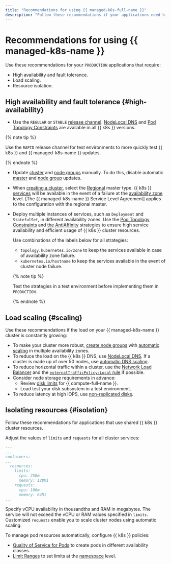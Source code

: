 ```yaml
---
title: "Recommendations for using {{ managed-k8s-full-name }}"
description: "Follow these recommendations if your applications need high availability, fault tolerance, load scaling, and resource isolation."
---
```


# Recommendations for using {{ managed-k8s-name }}


Use these recommendations for your `PRODUCTION` applications that require:
* High availability and fault tolerance.
* Load scaling.
* Resource isolation.

## High availability and fault tolerance {#high-availability}

* Use the `REGULAR` or `STABLE` [release channel](../concepts/release-channels-and-updates.md). [NodeLocal DNS](../tutorials/node-local-dns.md) and [Pod Topology Constraints](https://kubernetes.io/docs/concepts/workloads/pods/pod-topology-spread-constraints/) are available in all {{ k8s }} versions.

{% note tip %}

Use the `RAPID` release channel for test environments to more quickly test {{ k8s }} and {{ managed-k8s-name }} updates.

{% endnote %}

* Update [cluster](./index.md#kubernetes-cluster) and [node groups](./index.md#node-group) manually. To do this, disable automatic [master](../operations/kubernetes-cluster/kubernetes-cluster-update.md) and [node group](../operations/node-group/node-group-update.md) updates.
* When [creating a cluster](../operations/kubernetes-cluster/kubernetes-cluster-create.md), select the [Regional](../concepts/index.md#master) master type. {{ k8s }} [services](service.md) will be available in the event of a failure at the [availability zone](../../overview/concepts/geo-scope.md) level. [The {{ managed-k8s-name }} Service Level Agreement] applies to the configuration with the regional master.
* Deploy multiple instances of services, such as `Deployment` and `StatefulSet`, in different availability zones. Use the [Pod Topology Constraints](https://kubernetes.io/docs/concepts/workloads/pods/pod-topology-spread-constraints/) and [the AntiAffinity](https://kubernetes.io/docs/concepts/scheduling-eviction/assign-pod-node/#affinity-and-anti-affinity) strategies to ensure high service availability and efficient usage of {{ k8s }} cluster resources.

  Use combinations of the labels below for all strategies:
  * `topology.kubernetes.io/zone` to keep the services available in case of availability zone failure.
  * `kubernetes.io/hostname` to keep the services available in the event of cluster node failure.

  {% note tip %}

  Test the strategies in a test environment before implementing them in `PRODUCTION`.

  {% endnote %}

## Load scaling {#scaling}

Use these recommendations if the load on your {{ managed-k8s-name }} cluster is constantly growing:
* To make your cluster more robust, [create node groups](../operations/node-group/node-group-create.md) with [automatic scaling](autoscale.md) in multiple availability zones.
* To reduce the load on the {{ k8s }} DNS, use [NodeLocal DNS](../tutorials/node-local-dns.md). If a cluster is made up of over 50 nodes, use [automatic DNS scaling](../tutorials/dns-autoscaler.md).
* To reduce horizontal traffic within a cluster, use the [Network Load Balancer](../operations/create-load-balancer.md) and the [`externalTrafficPolicy:Local` rule](../operations/create-load-balancer.md#advanced) if possible.
* Consider node storage requirements in advance:
  * Review [disk limits](../../compute/concepts/limits.md) for {{ compute-full-name }}.
  * Load test your disk subsystem in a test environment.
* To reduce latency at high IOPS, use [non-replicated disks](../../compute/concepts/disk.md#disks_types).

## Isolating resources {#isolation}

Follow these recommendations for applications that use shared {{ k8s }} cluster resources.

Adjust the values of `limits` and `requests` for all cluster services:

```yaml
---
...
containers:
...
  resources:
    limits:
      cpu: 250m
      memory: 128Mi
    requests:
      cpu: 100m
      memory: 64Mi
...
```

Specify vCPU availability in thousandths and RAM in megabytes. The service will not exceed the vCPU or RAM values specified in `limits`. Customized `requests` enable you to scale cluster nodes using automatic scaling.

To manage pod resources automatically, configure {{ k8s }} policies:
* [Quality of Service for Pods](https://kubernetes.io/docs/tasks/configure-pod-container/quality-service-pod/) to create pods in different availability classes.
* [Limit Ranges](https://kubernetes.io/docs/concepts/policy/limit-range/) to set limits at the [namespace](../concepts/index.md#namespace) level.